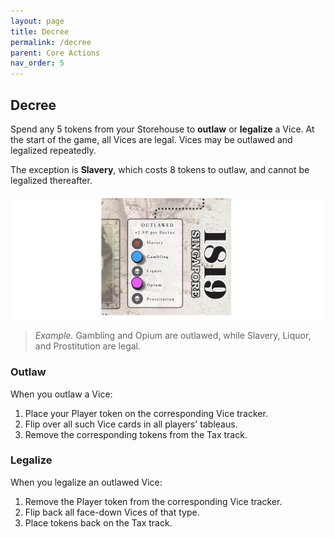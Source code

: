 ```yaml
---
layout: page
title: Decree
permalink: /decree
parent: Core Actions
nav_order: 5
---
```

## Decree

Spend any 5 tokens from your Storehouse to **outlaw** or **legalize** a Vice. At the start of the game, all Vices are legal. Vices may be outlawed and legalized repeatedly.

The exception is **Slavery**, which costs 8 tokens to outlaw, and cannot be legalized thereafter.

![Vice spaces](img/4_decree_vice_tracker.jpg)

> *Example.* Gambling and Opium are outlawed, while Slavery, Liquor, and Prostitution are legal.

### Outlaw
When you outlaw a Vice:
1. Place your Player token on the corresponding Vice tracker.
2. Flip over all such Vice cards in all players' tableaus.
3. Remove the corresponding tokens from the Tax track.
<!-- 4. Discard all such Vice cards, if any, from the Market. -->

### Legalize
When you legalize an outlawed Vice:
1. Remove the Player token from the corresponding Vice tracker.
2. Flip back all face-down Vices of that type.
3. Place tokens back on the Tax track.